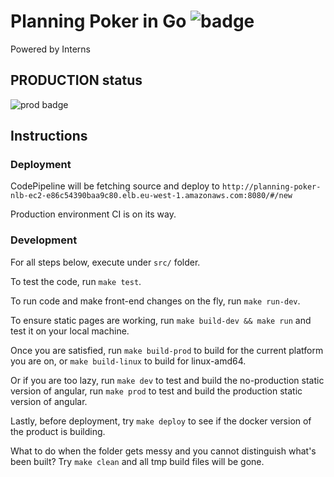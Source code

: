 # Planning Poker in Go ![badge](https://codebuild.eu-west-1.amazonaws.com/badges?uuid=eyJlbmNyeXB0ZWREYXRhIjoicDhZeURYRDRiMlVscExLZGliSitwMlhMRHZkZDVzd1lmb3NzU2hpS0R0Nk5MSmpDblY5RkNwOFdXZFdKOWZraXlVdGhvZVVNQ2RESDczK0RWRC8yMjJ3PSIsIml2UGFyYW1ldGVyU3BlYyI6InBFaElZK1BYWG80UERUbngiLCJtYXRlcmlhbFNldFNlcmlhbCI6MX0%3D&branch=master)

Powered by Interns

## PRODUCTION status
![prod badge](https://codebuild.eu-west-1.amazonaws.com/badges?uuid=eyJlbmNyeXB0ZWREYXRhIjoiSzdVTHEyenRwdkpOd1R5b3UycDlmSFpMZjNpVkdFU0U0eHVScGIvMnY1SnNCbzZqa2dDZDl2dHlGNTcxMXMySTFlakpJSjFTcVppZ2cxVGdOZGJYMjdZPSIsIml2UGFyYW1ldGVyU3BlYyI6IkNqTldvdnduQ0RFSE9ZY1oiLCJtYXRlcmlhbFNldFNlcmlhbCI6MX0%3D&branch=master)

## Instructions

### Deployment

CodePipeline will be fetching source and deploy to `http://planning-poker-nlb-ec2-e86c54390baa9c80.elb.eu-west-1.amazonaws.com:8080/#/new`

Production environment CI is on its way.

### Development

For all steps below, execute under `src/` folder.

To test the code, run `make test`.

To run code and make front-end changes on the fly, run `make run-dev`.

To ensure static pages are working, run `make build-dev && make run` and test it on your local machine.

Once you are satisfied, run `make build-prod` to build for the current platform you are on, or `make build-linux` to build for linux-amd64.

Or if you are too lazy, run `make dev` to test and build the no-production static version of angular, run `make prod` to test and build the production static version of angular. 

Lastly, before deployment, try `make deploy` to see if the docker version of the product is building.

What to do when the folder gets messy and you cannot distinguish what's been built? Try `make clean` and all tmp build files will be gone. 
